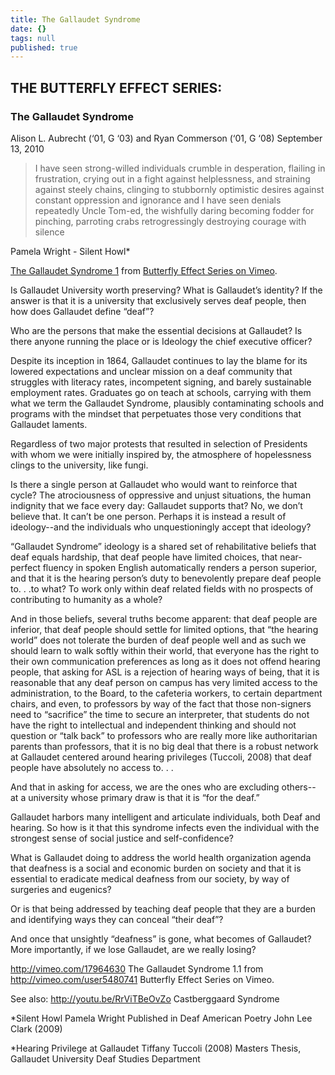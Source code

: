 ```yaml
---
title: The Gallaudet Syndrome
date: {}
tags: null
published: true
---
```


## THE BUTTERFLY EFFECT SERIES:
### The Gallaudet Syndrome
Alison L. Aubrecht (‘01, G ‘03) and Ryan Commerson (‘01, G ‘08)
September 13, 2010

> I have seen strong-willed individuals crumble in desperation, flailing in frustration, crying out in a fight against helplessness, and straining against steely chains, clinging to stubbornly optimistic desires against constant oppression and ignorance and I have seen denials repeatedly Uncle Tom-ed, the wishfully daring becoming fodder for pinching, parroting crabs retrogressingly destroying courage with silence

Pamela Wright - Silent Howl*

[The Gallaudet Syndrome 1](http://vimeo.com/17804534) from [Butterfly Effect Series on Vimeo](http://vimeo.com/user5480741).

Is Gallaudet University worth preserving? What is Gallaudet’s identity? If the answer is that it is a university that exclusively serves deaf people, then how does Gallaudet define “deaf”?

Who are the persons that make the essential decisions at Gallaudet? Is there anyone running the place or is Ideology the chief executive officer?

Despite its inception in 1864, Gallaudet continues to lay the blame for its lowered expectations and unclear mission on a deaf community that struggles with literacy rates, incompetent signing, and barely sustainable employment rates. Graduates go on teach at schools, carrying with them what we term the Gallaudet Syndrome, plausibly contaminating schools and programs with the mindset that perpetuates those very conditions that Gallaudet laments.

Regardless of two major protests that resulted in selection of Presidents with whom we were initially inspired by, the atmosphere of hopelessness clings to the university, like fungi.

Is there a single person at Gallaudet who would want to reinforce that cycle? The atrociousness of oppressive and unjust situations, the human indignity that we face every day: Gallaudet supports that? No, we don’t believe that. It can’t be one person. Perhaps it is instead a result of ideology--and the individuals who unquestioningly accept that ideology?

“Gallaudet Syndrome” ideology is a shared set of rehabilitative beliefs that deaf equals hardship, that deaf people have limited choices, that near-perfect fluency in spoken English automatically renders a person superior, and that it is the hearing person’s duty to benevolently prepare deaf people to. . .to what? To work only within deaf related fields with no prospects of contributing to humanity as a whole?

And in those beliefs, several truths become apparent: that deaf people are inferior, that deaf people should settle for limited options, that “the hearing world” does not tolerate the burden of deaf people well and as such we should learn to walk softly within their world, that everyone has the right to their own communication preferences as long as it does not offend hearing people, that asking for ASL is a rejection of hearing ways of being, that it is reasonable that any deaf person on campus has very limited access to the administration, to the Board, to the cafeteria workers, to certain department chairs, and even, to professors by way of the fact that those non-signers need to “sacrifice” the time to secure an interpreter, that students do not have the right to intellectual and independent thinking and should not question or “talk back” to professors who are really more like authoritarian parents than professors, that it is no big deal that there is a robust network at Gallaudet centered around hearing privileges (Tuccoli, 2008) that deaf people have absolutely no access to. . .

And that in asking for access, we are the ones who are excluding others-- at a university whose primary draw is that it is “for the deaf.”

Gallaudet harbors many intelligent and articulate individuals, both Deaf and hearing. So how is it that this syndrome infects even the individual with the strongest sense of social justice and self-confidence?

What is Gallaudet doing to address the world health organization agenda that deafness is a social and economic burden on society and that it is essential to eradicate medical deafness from our society, by way of surgeries and eugenics?

Or is that being addressed by teaching deaf people that they are a burden and identifying ways they can conceal “their deaf”?

And once that unsightly “deafness” is gone, what becomes of Gallaudet? More importantly, if we lose Gallaudet, are we really losing?

http://vimeo.com/17964630 The Gallaudet Syndrome 1.1 from http://vimeo.com/user5480741 Butterfly Effect Series on Vimeo.

See also: http://youtu.be/RrViTBeOvZo Castberggaard Syndrome


*Silent Howl Pamela Wright
Published in Deaf American Poetry
John Lee Clark (2009)

*Hearing Privilege at Gallaudet
Tiffany Tuccoli (2008)
Masters Thesis, Gallaudet University
Deaf Studies Department